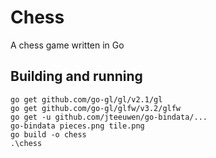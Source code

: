 # Chess

A chess game written in Go

## Building and running
```
go get github.com/go-gl/gl/v2.1/gl
go get github.com/go-gl/glfw/v3.2/glfw
go get -u github.com/jteeuwen/go-bindata/...
go-bindata pieces.png tile.png 
go build -o chess
.\chess
```
